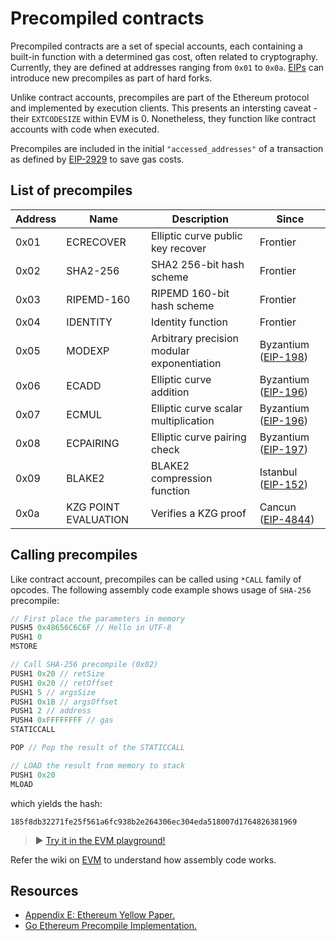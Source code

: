 # Precompiled contracts

Precompiled contracts are a set of special accounts, each containing a built-in function with a determined gas cost, often related to cryptography. Currently, they are defined at addresses ranging from `0x01` to `0x0a`. [EIPs](https://eips.ethereum.org/) can introduce new precompiles as part of hard forks.

Unlike contract accounts, precompiles are part of the Ethereum protocol and implemented by execution clients. This presents an intersting caveat - their `EXTCODESIZE` within EVM is 0. Nonetheless, they function like contract accounts with code when executed.

Precompiles are included in the initial `"accessed_addresses"` of a transaction as defined by [EIP-2929](https://eips.ethereum.org/EIPS/eip-2929) to save gas costs.

## List of precompiles
| Address | Name                 | Description                                | Since                                                         |
|---------|----------------------|--------------------------------------------|---------------------------------------------------------------|
| 0x01    | ECRECOVER            | Elliptic curve public key recover          | Frontier                                                      |
| 0x02    | SHA2-256             | SHA2 256-bit hash scheme                   | Frontier                                                      |
| 0x03    | RIPEMD-160           | RIPEMD 160-bit hash scheme                 | Frontier                                                      |
| 0x04    | IDENTITY             | Identity function                          | Frontier                                                      |
| 0x05    | MODEXP               | Arbitrary precision modular exponentiation | Byzantium ([EIP-198](https://eips.ethereum.org/EIPS/eip-198)) |
| 0x06    | ECADD                | Elliptic curve addition                    | Byzantium ([EIP-196](https://eips.ethereum.org/EIPS/eip-196)) |
| 0x07    | ECMUL                | Elliptic curve scalar multiplication       | Byzantium ([EIP-196](https://eips.ethereum.org/EIPS/eip-196)) |
| 0x08    | ECPAIRING            | Elliptic curve pairing check               | Byzantium ([EIP-197](https://eips.ethereum.org/EIPS/eip-197)) |
| 0x09    | BLAKE2               | BLAKE2 compression function                | Istanbul ([EIP-152](https://eips.ethereum.org/EIPS/eip-152))  |
| 0x0a    | KZG POINT EVALUATION | Verifies a KZG proof                       | Cancun ([EIP-4844](https://eips.ethereum.org/EIPS/eip-4844))  |

## Calling precompiles
Like contract account, precompiles can be called using `*CALL` family of opcodes. The following assembly code example shows usage of `SHA-256` precompile: 
```js
// First place the parameters in memory
PUSH5 0x48656C6C6F // Hello in UTF-8
PUSH1 0
MSTORE

// Call SHA-256 precompile (0x02)
PUSH1 0x20 // retSize
PUSH1 0x20 // retOffset
PUSH1 5 // argsSize
PUSH1 0x1B // argsOffset
PUSH1 2 // address
PUSH4 0xFFFFFFFF // gas
STATICCALL

POP // Pop the result of the STATICCALL

// LOAD the result from memory to stack
PUSH1 0x20
MLOAD
```
which yields the hash:
```
185f8db32271fe25f561a6fc938b2e264306ec304eda518007d1764826381969
```
> ▶️  [Try it in the EVM playground!](https://www.evm.codes/playground?fork=cancun&unit=Wei&codeType=Mnemonic&code='~FirsKplaceqparameters%20inYZ5948656C6C6FjHello%20in%20UTF-8w0vMSTOREvv~Call%20SHA-256%20precompilJ%7BV02%7DNSizeNW5QSizewV1BQW2jaddressZ49FFFFFFFFjgasvbPOPjPop_ofqb~LOAD_fromYGo%20stackXvMLOAD'~%2F%2F%20wZ1%20v%5CnqGhJj%20~bSTATICCALLvv_qresulKZvPUSHY%20memoryXwV20WOffsetwV0xQjargsNXjretKt%20Je%20G%20t9%20V%019GJKNQVWXYZ_bjqvw~_)

Refer the wiki on [EVM](/wiki/EL/evm.md) to understand how assembly code works.

## Resources
- [Appendix E: Ethereum Yellow Paper.](https://ethereum.github.io/yellowpaper/paper.pdf)
- [Go Ethereum Precompile Implementation.](https://github.com/ethereum/go-ethereum/blob/master/core/vm/contracts.go)
